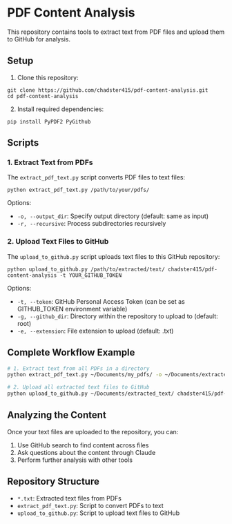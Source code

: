 # PDF Content Analysis

This repository contains tools to extract text from PDF files and upload them to GitHub for analysis.

## Setup

1. Clone this repository:
```
git clone https://github.com/chadster415/pdf-content-analysis.git
cd pdf-content-analysis
```

2. Install required dependencies:
```
pip install PyPDF2 PyGithub
```

## Scripts

### 1. Extract Text from PDFs

The `extract_pdf_text.py` script converts PDF files to text files:

```
python extract_pdf_text.py /path/to/your/pdfs/
```

Options:
- `-o, --output_dir`: Specify output directory (default: same as input)
- `-r, --recursive`: Process subdirectories recursively

### 2. Upload Text Files to GitHub

The `upload_to_github.py` script uploads text files to this GitHub repository:

```
python upload_to_github.py /path/to/extracted/text/ chadster415/pdf-content-analysis -t YOUR_GITHUB_TOKEN
```

Options:
- `-t, --token`: GitHub Personal Access Token (can be set as GITHUB_TOKEN environment variable)
- `-g, --github_dir`: Directory within the repository to upload to (default: root)
- `-e, --extension`: File extension to upload (default: .txt)

## Complete Workflow Example

```bash
# 1. Extract text from all PDFs in a directory
python extract_pdf_text.py ~/Documents/my_pdfs/ -o ~/Documents/extracted_text/

# 2. Upload all extracted text files to GitHub
python upload_to_github.py ~/Documents/extracted_text/ chadster415/pdf-content-analysis
```

## Analyzing the Content

Once your text files are uploaded to the repository, you can:

1. Use GitHub search to find content across files
2. Ask questions about the content through Claude
3. Perform further analysis with other tools

## Repository Structure

- `*.txt`: Extracted text files from PDFs
- `extract_pdf_text.py`: Script to convert PDFs to text
- `upload_to_github.py`: Script to upload text files to GitHub
